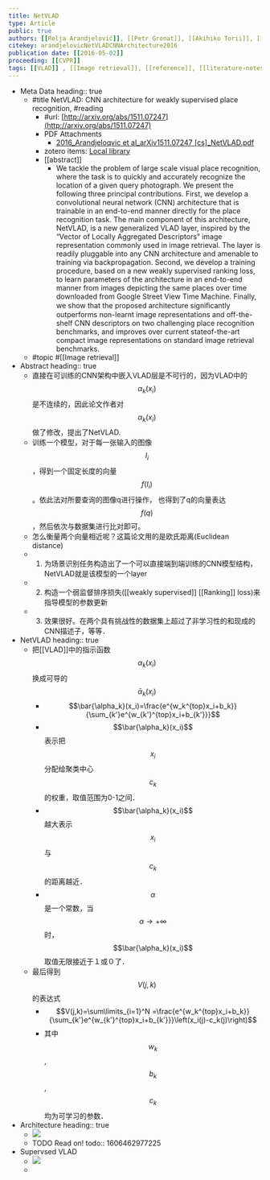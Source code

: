 ```yaml
---
title: NetVLAD
type: Article
public: true
authors: [[Relja Arandjelović]], [[Petr Gronat]], [[Akihiko Torii]], [[Tomas Pajdla]], [[Josef Sivic]]
citekey: arandjelovicNetVLADCNNArchitecture2016
publication date: [[2016-05-02]] 
proceeding: [[CVPR]] 
tags: [[VLAD]] , [[Image retrieval]], [[reference]], [[literature-notes]] , [[zotero]] 
---
```


- Meta Data
  heading:: true
    - #title NetVLAD: CNN architecture for weakly supervised place recognition, #reading
        - #url:  [http://arxiv.org/abs/1511.07247](http://arxiv.org/abs/1511.07247)
        - PDF Attachments
            - [2016_Arandjeloqvic et al_arXiv1511.07247 [cs]_NetVLAD.pdf](zotero://open-pdf/library/items/3UMR8UA8)
        - zotero items: [Local library](zotero://select/items/1_PCHUWL4Y)
        - [[abstract]]
            - We tackle the problem of large scale visual place recognition, where the task is to quickly and accurately recognize the location of a given query photograph. We present the following three principal contributions. First, we develop a convolutional neural network (CNN) architecture that is trainable in an end-to-end manner directly for the place recognition task. The main component of this architecture, NetVLAD, is a new generalized VLAD layer, inspired by the “Vector of Locally Aggregated Descriptors” image representation commonly used in image retrieval. The layer is readily pluggable into any CNN architecture and amenable to training via backpropagation. Second, we develop a training procedure, based on a new weakly supervised ranking loss, to learn parameters of the architecture in an end-to-end manner from images depicting the same places over time downloaded from Google Street View Time Machine. Finally, we show that the proposed architecture signiﬁcantly outperforms non-learnt image representations and off-the-shelf CNN descriptors on two challenging place recognition benchmarks, and improves over current stateof-the-art compact image representations on standard image retrieval benchmarks.
    - #topic #[[Image retrieval]]
- Abstract
  heading:: true
    - 直接在可训练的CNN架构中嵌入VLAD层是不可行的，因为VLAD中的$$\alpha_k(x_i)$$是不连续的，因此论文作者对 $$\alpha_k(x_i)$$做了修改，提出了NetVLAD.
    - 训练一个模型，对于每一张输入的图像$$I_i$$，得到一个固定长度的向量$$f(I_i)$$。依此法对所要查询的图像q进行操作， 也得到了q的向量表达$$f(q)$$，然后依次与数据集进行比对即可。
    - 怎么衡量两个向量相近呢？这篇论文用的是欧氏距离(Euclidean distance)
    - 1. 为场景识别任务构造出了一个可以直接端到端训练的CNN模型结构，NetVLAD就是该模型的一个layer
    - 2. 构造一个弱监督排序损失([[weakly supervised]] [[Ranking]] loss)来指导模型的参数更新
    - 3. 效果很好。在两个具有挑战性的数据集上超过了非学习性的和现成的CNN描述子，等等．
- NetVLAD
  heading:: true
    - 把[[VLAD]]中的指示函数$$\alpha_k(x_i)$$换成可导的$$\bar{\alpha}_k(x_i)$$
        - $$\bar{\alpha_k}(x_i)=\frac{e^{w_k^{top}x_i+b_k}}{\sum_{k'}e^{w_{k'}^{top}x_i+b_{k'}}}$$
        - $$\bar{\alpha_k}(x_i)$$表示把$$x_i$$分配给聚类中心$$c_k$$的权重，取值范围为0-1之间．
        - $$\bar{\alpha_k}(x_i)$$越大表示$$x_i$$与$$c_k$$的距离越近．
        - $$\alpha$$是一个常数，当$$\alpha\rightarrow +\infty$$时，$$\bar{\alpha_k}(x_i)$$取值无限接近于１或０了．
    - 最后得到$$V(j,k)$$的表达式
        - $$V(j,k)=\sum\limits_{i=1}^N =\frac{e^{w_k^{top}x_i+b_k}}{\sum_{k'}e^{w_{k'}^{top}x_i+b_{k'}}}\left(x_i(j)-c_k(j)\right)$$
        - 其中$$w_k$$,$$b_k$$,$$c_k$$均为可学习的参数．
- Architecture
  heading:: true
    - ![](https://firebasestorage.googleapis.com/v0/b/firescript-577a2.appspot.com/o/imgs%2Fapp%2FSLAM%2F7rYkbYZqhN.png?alt=media&token=3fd69688-d5c6-4ea9-8d8a-2c7a4902658b)
    - TODO  Read on!
      todo:: 1606462977225
- Supervsed VLAD
    - ![](https://firebasestorage.googleapis.com/v0/b/firescript-577a2.appspot.com/o/imgs%2Fapp%2FSLAM%2Fwai5aWdSY7.png?alt=media&token=5fd74c67-6b94-4a8a-b955-995321e690e7)
    -